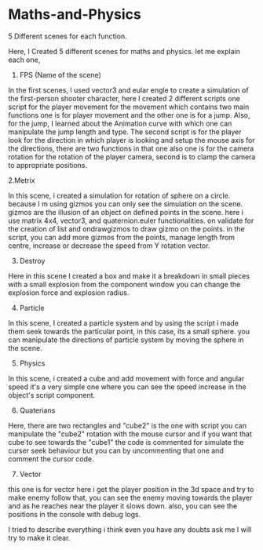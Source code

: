 # Maths-and-Physics
5 Different scenes for each function.

Here, I Created 5 different scenes for maths and physics. let me explain each one,

1. FPS (Name of the scene)
  
In the first scenes, I used vector3 and eular engle to create a simulation of the first-person shooter character, here I created 2 different scripts one script for the player movement for the movement which contains two main functions one is for player movement and the other one is for a jump. Also, for the jump, I learned about the Animation curve with which one can manipulate the jump length and type.
The second script is for the player look for the direction in which player is looking and setup the mouse axis for the directions, there are two functions in that one also one is for the camera rotation for the rotation of the player camera, second is to clamp the camera to appropriate positions.

2.Metrix

In this scene, i created a simulation for rotation of sphere on a circle. because I m using gizmos you can only see the simulation on the scene. gizmos are the illusion of an object on defined points in the scene. here i use matrix 4x4, vector3, and quaternion.euler functionalities. on validate for the creation of list and ondrawgizmos to draw gizmo on the points. in the script, you can add more gizmos from the points, manage length from centre, increase or decrease the speed from Y rotation vector.

3. Destroy

Here in this scene I created a box and make it a breakdown in small pieces with a small explosion from the component window you can change the explosion force and explosion radius.

4. Particle 

In this scene, I created a particle system and by using the script i made them seek towards the particular point, in this case, its a small sphere. you can manipulate the directions of particle system by moving the sphere in the scene.


5. Physics

In this scene, i created a cube and add movement with force and angular speed it's a very simple one where you can see the speed increase in the object's script component.

6. Quaterians

Here, there are two rectangles and "cube2" is the one with script you can manipulate the "cube2" rotation with the mouse cursor and if you want that cube to see towards the "cube1" the code is commented for simulate the curser seek behaviour but you can by uncommenting that one and comment the cursor code.

7. Vector

this one is for vector here i get the player position in the 3d space and try to make enemy follow that, you can see the enemy moving towards the player and as he reaches near the player it slows down. also, you can see the positions in the console with debug logs.

I tried to describe everything i think even you have any doubts ask me I will try to make it clear.
